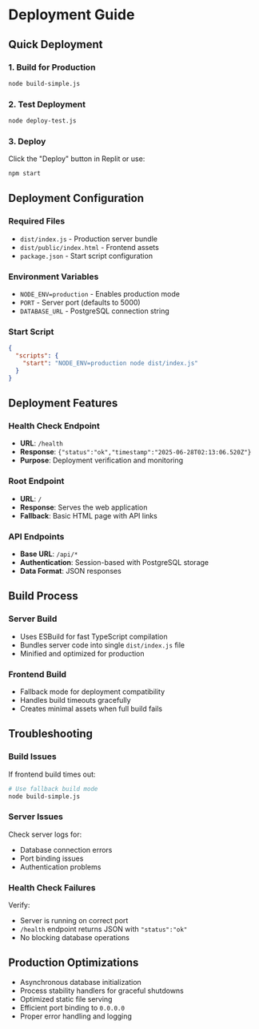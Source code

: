 # Deployment Guide

## Quick Deployment

### 1. Build for Production
```bash
node build-simple.js
```

### 2. Test Deployment
```bash
node deploy-test.js
```

### 3. Deploy
Click the "Deploy" button in Replit or use:
```bash
npm start
```

## Deployment Configuration

### Required Files
- `dist/index.js` - Production server bundle
- `dist/public/index.html` - Frontend assets
- `package.json` - Start script configuration

### Environment Variables
- `NODE_ENV=production` - Enables production mode
- `PORT` - Server port (defaults to 5000)
- `DATABASE_URL` - PostgreSQL connection string

### Start Script
```json
{
  "scripts": {
    "start": "NODE_ENV=production node dist/index.js"
  }
}
```

## Deployment Features

### Health Check Endpoint
- **URL**: `/health`
- **Response**: `{"status":"ok","timestamp":"2025-06-28T02:13:06.520Z"}`
- **Purpose**: Deployment verification and monitoring

### Root Endpoint
- **URL**: `/`
- **Response**: Serves the web application
- **Fallback**: Basic HTML page with API links

### API Endpoints
- **Base URL**: `/api/*`
- **Authentication**: Session-based with PostgreSQL storage
- **Data Format**: JSON responses

## Build Process

### Server Build
- Uses ESBuild for fast TypeScript compilation
- Bundles server code into single `dist/index.js` file
- Minified and optimized for production

### Frontend Build
- Fallback mode for deployment compatibility
- Handles build timeouts gracefully
- Creates minimal assets when full build fails

## Troubleshooting

### Build Issues
If frontend build times out:
```bash
# Use fallback build mode
node build-simple.js
```

### Server Issues
Check server logs for:
- Database connection errors
- Port binding issues
- Authentication problems

### Health Check Failures
Verify:
- Server is running on correct port
- `/health` endpoint returns JSON with `"status":"ok"`
- No blocking database operations

## Production Optimizations

- Asynchronous database initialization
- Process stability handlers for graceful shutdowns
- Optimized static file serving
- Efficient port binding to `0.0.0.0`
- Proper error handling and logging